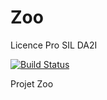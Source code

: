 # Zoo

Licence Pro SIL DA2I

[![Build Status](http://jenkins.yoanballesteros.com/buildStatus/icon?job=Zoo)](http://jenkins.yoanballesteros.com/job/Zoo/)

Projet Zoo
